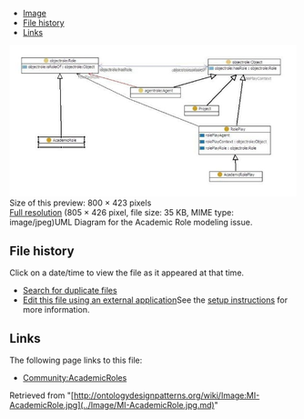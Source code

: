 * [Image](../Image/MI-AcademicRole.jpg.md#file)
* [File history](../Image/MI-AcademicRole.jpg.md#filehistory)
* [Links](../Image/MI-AcademicRole.jpg.md#filelinks)

[![Image:MI-AcademicRole.jpg](../images/thumb/9/96/MI-AcademicRole.jpg/800px-MI-AcademicRole.jpg)](../../images/9/96/MI-AcademicRole.jpg)  
Size of this preview: 800 × 423 pixels  
[Full resolution](../../images/9/96/MI-AcademicRole.jpg)‎ (805 × 426 pixel, file size: 35 KB, MIME type: image/jpeg)UML Diagram for the Academic Role modeling issue.




## File history

Click on a date/time to view the file as it appeared at that time.



  
* [Search for duplicate files](http://ontologydesignpatterns.org/wiki/Special:FileDuplicateSearch/MI-AcademicRole.jpg "Special:FileDuplicateSearch/MI-AcademicRole.jpg")
* [Edit this file using an external application](http://ontologydesignpatterns.org/wiki/index.php?title=Image:MI-AcademicRole.jpg&action=edit&externaledit=true&mode=file "Image:MI-AcademicRole.jpg")See the [setup instructions](http://www.mediawiki.org/wiki/Manual:External_editors "http://www.mediawiki.org/wiki/Manual:External_editors") for more information.

## Links



The following page links to this file:


* [Community:AcademicRoles](../Community/AcademicRoles.md "Community:AcademicRoles")


Retrieved from "[http://ontologydesignpatterns.org/wiki/Image:MI-AcademicRole.jpg](../Image/MI-AcademicRole.jpg.md)"